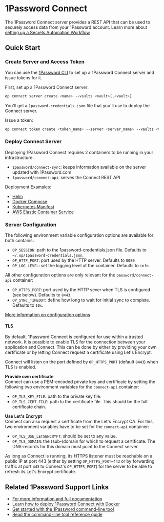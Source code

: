 # 1Password Connect

The 1Password Connect server provides a REST API that can be used to securely access data from your 1Password account. Learn more about [setting up a Secrets Automation Workflow](https://support.1password.com/secrets-automation/)

## Quick Start

### Create Server and Access Token

You can use the [1Password CLI](https://1password.com/downloads/command-line/) to set up a 1Password Connect server and issue tokens for it.

First, set up a 1Password Connect server:

```sh
op connect server create <name> --vaults <vault>[,<vault>]
```

You'll get a `1password-credentials.json` file that you'll use to deploy the Connect server.

Issue a token:

```sh
op connect token create <token_name> --server <server_name> --vaults <vault_uuid>[,(r|w|rw)]
```

### Deploy Connect Server

Deploying 1Password Connect requires 2 containers to be running in your infrastructure.

- `1password/connect-sync`: keeps information available on the server updated with 1Password.com
- `1password/connect-api`: serves the Connect REST API

Deployment Examples:

- [Helm](https://github.com/1Password/connect-helm-charts/tree/main/charts/connect#deploying-1password-connect)
- [Docker Compose](./examples/docker/compose)
- [Kubernetes Manifest](./examples/kubernetes)
- [AWS Elastic Container Service](./examples/aws-ecs-fargate)

### Server Configuration

The following environment variable configuration options are available for both contains:
- `OP_SESSION`: path to the 1password-credentials.json file. Defaults to `~/.op/1password-credentials.json`.
- `OP_HTTP_PORT`: port used by the HTTP server. Defaults to `8080`
- `OP_LOG_LEVEL`: set the logging level of the container. Defaults to `info`.

All other configuration options are only relevant for the `password/connect-api` container:
- `OP_HTTPS_PORT`: port used by the HTTP sever when TLS is configured (see below). Defaults to `8443`.
- `OP_SYNC_TIMEOUT`: define how long to wait for initial sync to complete. Defaults to `10s`.

[More information on configuration options](docs/configuration.md)

#### TLS
By default, 1Password Connect is configured for use within a trusted network. 
It is possible to enable TLS for the connection between your application and Connect. 
This can be done by either by providing your own certificate or by letting Connect request a certificate using Let's Encrypt.

Connect will listen on the port defined by `OP_HTTPS_PORT` (default `8443`) when TLS is enabled.

**Provide own certificate**  
Connect can use a PEM-encoded private key and certificate by setting the following two environment variables for the `connect-api` container:
- `OP_TLS_KEY_FILE`: path to the private key file.
- `OP_TLS_CERT_FILE`: path to the certificate file. This should be the full certificate chain.

**Use Let's Encrypt**  
Connect can also request a certificate from the Let's Encrypt CA. 
For this, two environment variables have to be set for the `connect-api` container:
- `OP_TLS_USE_LETSENCRYPT`: should be set to any value.
- `OP_TLS_DOMAIN`: the (sub-)domain for which to request a certificate. The DNS-records for this domain must point to the Connect server.

As long as Connect is running, its HTTPS listener must be reachable on a public IP at port 443 (either by setting `OP_HTTPS_PORT=443` or by forwarding traffic at port `443` to Connect's `OP_HTTPS_PORT`)  for the server to be able to refresh its Let's Encrypt certificate.

## Related 1Password Support Links

- [For more information and full documentation](https://support.1password.com/secrets-automation/)
- [Learn how to deploy 1Password Connect with Docker](https://support.1password.com/connect-deploy-docker/)
- [Get started with the 1Password command-line tool](https://support.1password.com/command-line-getting-started/)
- [Read the command-line tool reference guide](https://support.1password.com/command-line-reference/)
